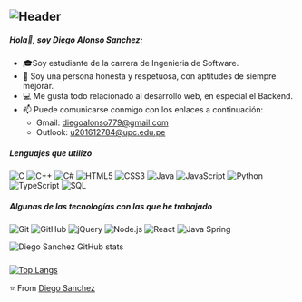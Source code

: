 ![Header](https://wallpapercave.com/wp/wp3284841.gif)
---
##### Hola👋, soy Diego Alonso Sanchez:

- 🎓Soy estudiante de la carrera de Ingenieria de Software.
- :boy: Soy una persona honesta y respetuosa, con aptitudes de siempre mejorar.
- :computer: Me gusta todo relacionado al desarrollo web, en especial el Backend.
- :mailbox: Puede comunicarse conmigo con los enlaces a continuación: 
     - Gmail: diegoalonso779@gmail.com 
     - Outlook: u201612784@upc.edu.pe

##### Lenguajes que utilizo

![C](https://img.shields.io/badge/-C-000000?style=flat&logo=c)
![C++](https://img.shields.io/badge/-C++-000000?style=flat&logo=c%2B%2B)
![C#](https://img.shields.io/badge/-CSharp-000000?style=flat&logo=c%20sharp)
![HTML5](https://img.shields.io/badge/-HTML5-000000?style=flat&logo=html5)
![CSS3](https://img.shields.io/badge/-CSS3-000000?style=flat&logo=css3)
![Java](https://img.shields.io/badge/-Java-000000?style=flat&logo=java)
![JavaScript](https://img.shields.io/badge/-JavaScript-000000?style=flat&logo=javascript)
![Python](https://img.shields.io/badge/-Python-000000?style=flat&logo=python)
![TypeScript](https://img.shields.io/badge/-TypeScript-000000?style=flat&logo=typescript)
![SQL](https://img.shields.io/badge/-SQL-000000?style=flat&logo=postgresql)

##### Algunas de las tecnologías con las que he trabajado

![Git](https://img.shields.io/badge/-Git-222222?style=flat&logo=git&logoColor=F05032)
![GitHub](https://img.shields.io/badge/-GitHub-222222?style=flat&logo=github&logoColor=181717)
![jQuery](https://img.shields.io/badge/-jQuery-222222?style=flat&logo=jQuery&logoColor=0769AD)
![Node.js](https://img.shields.io/badge/-Node.js-222222?style=flat&logo=node.js&logoColor=339933)
![React](https://img.shields.io/badge/-React-222222?style=flat&logo=React&logoColor=61DAFB)
![Java Spring](https://img.shields.io/badge/-Spring-222222?style=flat&logo=spring&logoColor=6DB33F)

![Diego Sanchez GitHub stats](https://github-readme-stats.vercel.app/api?username=SanchezD1998&show_icons=true&theme=tokyonight&count_private=true)

#####

[![Top Langs](https://github-readme-stats.vercel.app/api/top-langs/?username=SanchezD1998&layout=compact&bg_color=#000000&theme=tokyonight)](https://github.com/SanchezD1998/github-readme-stats)

⭐️ From [Diego Sanchez](https://github.com/SanchezD1998)
